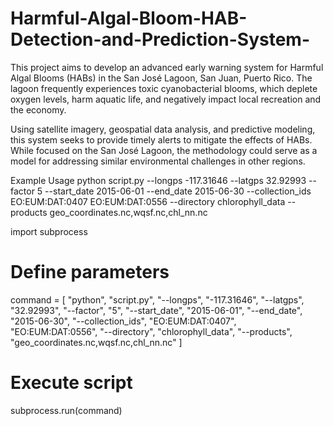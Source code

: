 # Harmful-Algal-Bloom-HAB-Detection-and-Prediction-System-
This project aims to develop an advanced early warning system for Harmful Algal Blooms (HABs) in the San José Lagoon, San Juan, Puerto Rico. The lagoon frequently experiences toxic cyanobacterial blooms, which deplete oxygen levels, harm aquatic life, and negatively impact local recreation and the economy.

Using satellite imagery, geospatial data analysis, and predictive modeling, this system seeks to provide timely alerts to mitigate the effects of HABs. While focused on the San José Lagoon, the methodology could serve as a model for addressing similar environmental challenges in other regions.

Example Usage
python script.py --longps -117.31646 --latgps 32.92993 --factor 5 --start_date 2015-06-01 --end_date 2015-06-30 --collection_ids EO:EUM:DAT:0407 EO:EUM:DAT:0556 --directory chlorophyll_data --products geo_coordinates.nc,wqsf.nc,chl_nn.nc

import subprocess

# Define parameters
command = [
    "python", "script.py",
    "--longps", "-117.31646",
    "--latgps", "32.92993",
    "--factor", "5",
    "--start_date", "2015-06-01",
    "--end_date", "2015-06-30",
    "--collection_ids", "EO:EUM:DAT:0407", "EO:EUM:DAT:0556",
    "--directory", "chlorophyll_data",
    "--products", "geo_coordinates.nc,wqsf.nc,chl_nn.nc"
]

# Execute script
subprocess.run(command)
